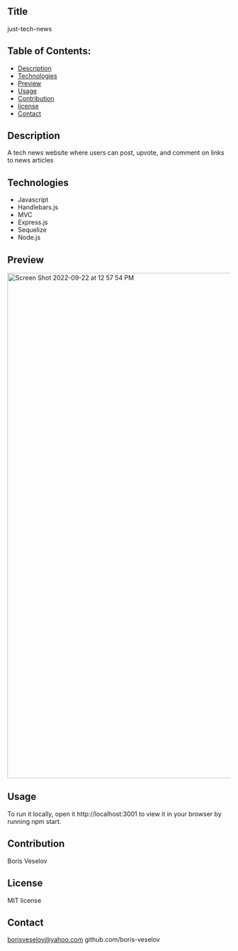 ## Title 

just-tech-news  

## Table of Contents:
  
* [Description](#description)
* [Technologies](#technologies)
* [Preview](#preview)
* [Usage](#usage)
* [Contribution](#contribution)
* [license](#license)
* [Contact](#contact)

## Description

A tech news website where users can post, upvote, and comment on links to news articles

## Technologies

* Javascript
* Handlebars.js
* MVC
* Express.js
* Sequelize
* Node.js

## Preview
<img width="1139" alt="Screen Shot 2022-09-22 at 12 57 54 PM" src="https://user-images.githubusercontent.com/96749114/191807530-c2fa9753-a402-490f-8daf-69867cb63a81.png">


## Usage

To run it locally, open it http://localhost:3001 to view it in your browser by running npm start.

## Contribution

Boris Veselov

## License
  
MIT license

## Contact

borisveselov@yahoo.com
github.com/boris-veselov
